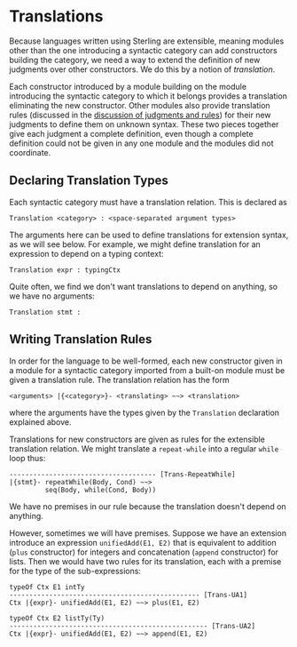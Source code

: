 # Translations
Because languages written using Sterling are extensible, meaning
modules other than the one introducing a syntactic category can add
constructors building the category, we need a way to extend the
definition of new judgments over other constructors.  We do this by a
notion of *translation*.

Each constructor introduced by a module building on the module
introducing the syntactic category to which it belongs provides a
translation eliminating the new constructor.  Other modules also
provide translation rules (discussed in the [discussion of judgments
and rules](judgments.md)) for their new judgments to define them on
unknown syntax.  These two pieces together give each judgment a
complete definition, even though a complete definition could not be
given in any one module and the modules did not coordinate.


## Declaring Translation Types
Each syntactic category must have a translation relation.  This is
declared as
```
Translation <category> : <space-separated argument types>
```
The arguments here can be used to define translations for extension
syntax, as we will see below.  For example, we might define
translation for an expression to depend on a typing context:
```
Translation expr : typingCtx
```
Quite often, we find we don't want translations to depend on anything,
so we have no arguments:
```
Translation stmt :
```


## Writing Translation Rules
In order for the language to be well-formed, each new constructor
given in a module for a syntactic category imported from a built-on
module must be given a translation rule.  The translation relation has
the form
```
<arguments> |{<category>}- <translating> ~~> <translation>
```
where the arguments have the types given by the `Translation`
declaration explained above.

Translations for new constructors are given as rules for the
extensible translation relation.  We might translate a `repeat-while`
into a regular `while` loop thus:
```
------------------------------------- [Trans-RepeatWhile]
|{stmt}- repeatWhile(Body, Cond) ~~>
         seq(Body, while(Cond, Body))
```
We have no premises in our rule because the translation doesn't depend
on anything.

However, sometimes we will have premises.  Suppose we have an
extension introduce an expression `unifiedAdd(E1, E2)` that is
equivalent to addition (`plus` constructor) for integers and
concatenation (`append` constructor) for lists.  Then we would have
two rules for its translation, each with a premise for the type of the
sub-expressions:
```
typeOf Ctx E1 intTy
------------------------------------------------ [Trans-UA1]
Ctx |{expr}- unifiedAdd(E1, E2) ~~> plus(E1, E2)

typeOf Ctx E2 listTy(Ty)
-------------------------------------------------- [Trans-UA2]
Ctx |{expr}- unifiedAdd(E1, E2) ~~> append(E1, E2)
```
